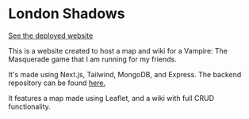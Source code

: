 # London Shadows
[See the deployed website](https://vampire-leaflet.vercel.app/)

This is a website created to host a map and wiki for a Vampire: The Masquerade game that I am running for my friends.

It's made using Next.js, Tailwind, MongoDB, and Express. The backend repository can be found [here.](https://github.com/Werefawkes/Vampire-API)

It features a map made using Leaflet, and a wiki with full CRUD functionality.